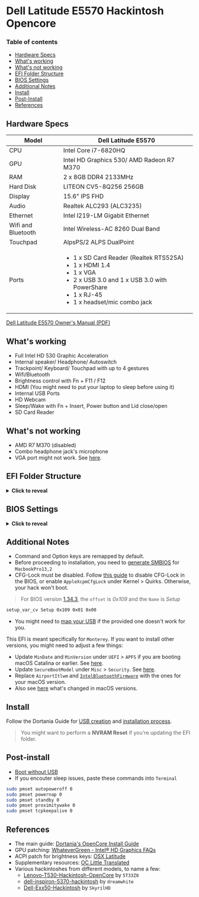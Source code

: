 # Dell Latitude E5570 Hackintosh Opencore

### Table of contents

- [Hardware Specs](#hardware-specs)
- [What's working](#whats-working)
- [What's not working](#whats-not-working)
- [EFI Folder Structure](#efi-folder-structure)
- [BIOS Settings](#bios-settings)
- [Additional Notes](#additional-notes)
- [Install](#install)
- [Post-Install](#post-install)
- [References](#references)

## Hardware Specs

| Model              | Dell Latitude E5570                                                                                                                                                                                  |
| ------------------ | ---------------------------------------------------------------------------------------------------------------------------------------------------------------------------------------------------- |
| CPU                | Intel Core i7-6820HQ                                                                                                                                                                                 |
| GPU                | Intel HD Graphics 530/ AMD Radeon R7 M370                                                                                                                                                            |
| RAM                | 2 x 8GB DDR4 2133MHz                                                                                                                                                                                 |
| Hard Disk          | LITEON CV5-8Q256 256GB                                                                                                                                                                               |
| Display            | 15.6" IPS FHD                                                                                                                                                                                        |
| Audio              | Realtek ALC293 (ALC3235)                                                                                                                                                                             |
| Ethernet           | Intel I219-LM Gigabit Ethernet                                                                                                                                                                       |
| Wifi and Bluetooth | Intel Wireless-AC 8260 Dual Band                                                                                                                                                                     |
| Touchpad           | AlpsPS/2 ALPS DualPoint                                                                                                                                                                              |
| Ports              | <ul><li>1 x SD Card Reader (Realtek RTS525A)</li><li>1 x HDMI 1.4</li><li>1 x VGA</li><li>2 x USB 3.0 and 1 x USB 3.0 with PowerShare</li><li>1 x RJ-45</li><li>1 x headset/mic combo jack</li></ul> |

[Dell Latitude E5570 Owner's Manual (PDF)](https://dl.dell.com/topicspdf/latitude-e5570-laptop_owners-manual_en-us.pdf)

## What's working

- Full Intel HD 530 Graphic Acceleration
- Internal speaker/ Headphone/ Autoswitch
- Trackpoint/ Keyboard/ Touchpad with up to 4 gestures
- Wifi/Bluetooth
- Brightness control with Fn + F11 / F12
- HDMI (You might need to put your laptop to sleep before using it)
- Internal USB Ports
- HD Webcam
- Sleep/Wake with Fn + Insert, Power button and Lid close/open
- SD Card Reader

## What's not working

- AMD R7 M370 (disabled)
- Combo headphone jack's microphone
- VGA port might not work. See [here](https://osxlatitude.com/forums/topic/18160-dell-latitude-e5570-how-to-get-vga-and-bluetooth-working-under-monterey/?do=findComment&comment=118362).

## EFI Folder Structure

<details>
<summary><strong>Click to reveal</strong></summary>

```
EFI
├── BOOT
│   └── BOOTx64.efi
└── OC
    ├── ACPI
    │   ├── SSDT-BRT6.aml
    │   ├── SSDT-dGPU-Off.aml
    │   ├── SSDT-EC-USBX.aml
    │   ├── SSDT-GPRW.aml
    │   ├── SSDT-PLUG.aml
    │   ├── SSDT-PNLF.aml
    │   ├── SSDT-Swap-CommandOption.aml
    │   └── SSDT-XOSI.aml
    ├── config.plist
    ├── Drivers
    │   ├── HfsPlus.efi
    │   ├── OpenRuntime.efi
    │   └── ResetNvramEntry.efi
    ├── Kexts
    │   ├── AirportItlwm.kext
    │   ├── AppleALC.kext
    │   ├── BlueToolFixup.kext
    │   ├── BrightnessKeys.kext
    │   ├── ECEnabler.kext
    │   ├── IntelBluetoothFirmware.kext
    │   ├── IntelBTPatcher.kext
    │   ├── IntelMausi.kext
    │   ├── Lilu.kext
    │   ├── Sinetek-rtsx.kext
    │   ├── SMCBatteryManager.kext
    │   ├── SMCProcessor.kext
    │   ├── SMCSuperIO.kext
    │   ├── USBToolBox.kext
    │   ├── UTBMap.kext
    │   ├── VirtualSMC.kext
    │   ├── VoodooPS2Controller.kext
    │   └── WhateverGreen.kext
    ├── OpenCore.efi
    └── Tools
        └── OpenShell.efi
```

</details>

## BIOS Settings

<details>
<summary><strong>Click to reveal</strong></summary>

BIOS version 1.34.3

- System Configuration

  - Parallel Port: `disabled`
  - Serial Port: `disabled`
  - SATA Operationi: `AHCI`

- Security

  - TPM 1.2 Security: `TPM On: disabled`

- Secure Boot

  - Secure Boot Enable: `disabled`

- Intel Software Guard Extensions

  - Intel SGX Enable: `disabled`

- Performance

  - Multi Core Support: `all`
  - Intel SpeedStep: `enabled`
  - C-State Control: `enabled`
  - Intel Turbo Boost: `enabled`
  - HyperThread Control: `enabled`

- POST Behavior

  - Fastboot: `Minimal`

- Virtualization Support

  - Virtualization: `Intel Virtualization Technology: enabled`
  - VT for Direct I/O: `enabled` (optional)

</details>

## Additional Notes

- Command and Option keys are remapped by default.
- Before proceeding to installation, you need to [generate SMBIOS](https://github.com/corpnewt/GenSMBIOS) for `MacbookPro13,2`
- CFG-Lock must be disabled. Follow [this guide](https://dortania.github.io/OpenCore-Post-Install/misc/msr-lock.html) to disable CFG-Lock in the BIOS, or enable `AppleXcpmCfgLock` under Kernel > Quirks. Otherwise, your hack won't boot.

> For BIOS version [1.34.3](https://www.dell.com/support/home/en-us/drivers/driversdetails?driverid=x2r2c&oscode=w764&productcode=latitude-e5570-laptop), the `offset` is _0x109_ and the `Name` is _Setup_

```bash
setup_var_cv Setup 0x109 0x01 0x00
```

- You might need to [map your USB](https://github.com/USBToolBox/tool) if the provided one doesn't work for you.

This EFI is meant specifically for `Monterey`. If you want to install other versions, you might need to adjust a few things:

- Update `MinDate` and `MinVersion` under `UEFI` > `APFS` if you are booting macOS Catalina or earlier. See [here](https://github.com/5T33Z0/OC-Little-Translated/tree/main/A_Config_Tips_and_Tricks#opencore-troubleshooting-quick-tips).
- Update `SecureBootModel` under `Misc` > `Security`. See [here](https://dortania.github.io/OpenCore-Install-Guide/config.plist/security.html).
- Replace `AirportItlwm` and [`IntelBluetoothFirmware`](https://openintelwireless.github.io/IntelBluetoothFirmware/Installation.html) with the ones for your macOS version.
- Also see [here](https://dortania.github.io/OpenCore-Post-Install/universal/update.html#updating-macos) what's changed in macOS versions.

## Install

Follow the Dortania Guide for [USB creation](https://dortania.github.io/OpenCore-Install-Guide/installer-guide/) and [installation process](https://dortania.github.io/OpenCore-Install-Guide/installation/installation-process.html#double-checking-your-work).

> You might want to perform a **NVRAM Reset** if you're updating the EFI folder.

## Post-install

- [Boot without USB](https://dortania.github.io/OpenCore-Post-Install/universal/oc2hdd.html)
- If you encouter sleep issues, paste these commands into `Terminal`

```bash
sudo pmset autopoweroff 0
sudo pmset powernap 0
sudo pmset standby 0
sudo pmset proximitywake 0
sudo pmset tcpkeepalive 0
```

## References

- The main guide: [Dortania's OpenCore Install Guide](https://dortania.github.io/OpenCore-Install-Guide/)
- GPU patching: [WhateverGreen - Intel® HD Graphics FAQs](https://github.com/acidanthera/WhateverGreen/blob/master/Manual/FAQ.IntelHD.en.md)
- ACPI patch for brightness keys: [OSX Latitude](https://osxlatitude.com/forums/topic/15661-acpi-patch-for-brightness-keys-on-dell-laptops/)
- Supplementary resources: [OC Little Translated](https://github.com/5T33Z0/OC-Little-Translated)
- Various hackintoshes from different models, to name a few:
  - [Lenovo-T530-Hackintosh-OpenCore](https://github.com/5T33Z0/Lenovo-T530-Hackintosh-OpenCore) by `5T33Z0`
  - [dell-inspiron-5370-hackintosh](https://github.com/dreamwhite/dell-inspiron-5370-hackintosh) by `dreamwhite`
  - [Dell-Exx50-Hackintosh](https://github.com/SkyrilHD/Dell-Exx50-Hackintosh) by `SkyrilHD`
